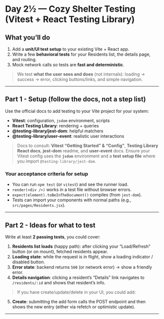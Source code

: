 # Day 2½ — Cozy Shelter **Testing (Vitest + React Testing Library)**

## What you’ll do

1. Add a **unit/UI test setup** to your existing Vite + React app.
2. Write a few **behavioral tests** for your Residents list, the details page, and routing.
3. Mock network calls so tests are **fast and deterministic**.

> We test **what the user sees and does** (not internals): loading → success → error, clicking buttons/links, and simple navigation.

---

## Part 1 - Setup (follow the docs, not a step list)

Use the official docs to add testing to your Vite project for your system:

* **Vitest**: configuration, `jsdom` environment, scripts
* **React Testing Library**: rendering + queries
* **@testing-library/jest-dom**: helpful matchers
* **@testing-library/user-event**: realistic user interactions

> Docs to consult: **Vitest “Getting Started” & “Config”**, **Testing Library React docs**, **jest-dom** readme, and **user-event** docs.
> Ensure your Vitest config uses the **`jsdom`** environment and a **test setup file** where you import `@testing-library/jest-dom`.

### Your acceptance criteria for setup

* You can run `npm test` (or `vitest`) and see the runner load.
* `render(<div />)` works in a test file without browser errors.
* `expect(element).toBeInTheDocument()` compiles (from `jest-dom`).
* Tests can import your components with normal paths (e.g., `src/pages/Residents.jsx`).

---

## Part 2 - Ideas for what to test

Write at least **2 passing tests**, you could cover:

1. **Residents list loads** (happy path): after clicking your “Load/Refresh” button (or on mount), fetched residents appear.
2. **Loading state**: while the request is in flight, show a loading indicator / disabled button.
3. **Error state**: backend returns `500` (or network error) → show a friendly error.
4. **Details navigation**: clicking a resident’s “Details” link navigates to `/residents/:id` and shows that resident’s info.

> If you have create/update/delete in your UI, you could add:

5. **Create**: submitting the add form calls the POST endpoint and then shows the new entry (either via refetch or optimistic update).

---
